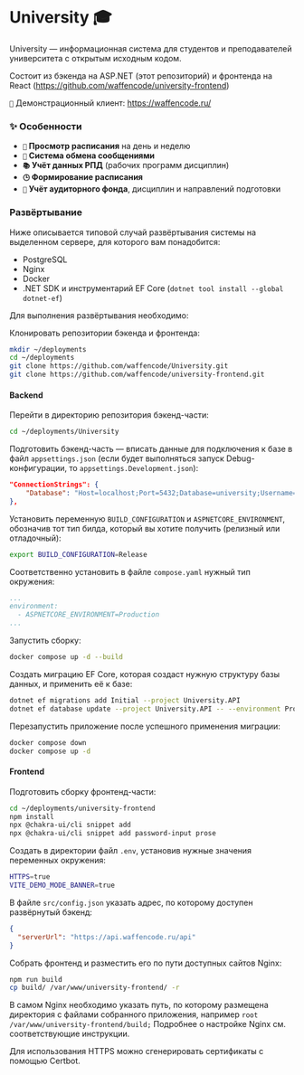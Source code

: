 # University 🎓

University — информационная система для студентов и преподавателей университета с открытым исходным кодом. 

Состоит из бэкенда на ASP.NET (этот репозиторий) и фронтенда на React (https://github.com/waffencode/university-frontend)

`🚀` Демонстрационный клиент: https://waffencode.ru/

### ✨ Особенности

- **`📅` Просмотр расписания** на день и неделю
- **`💬` Система обмена сообщениями**
- **`📚` Учёт данных РПД** (рабочих программ дисциплин)
- **`🕒` Формирование расписания**
- **`🏫` Учёт аудиторного фонда**, дисциплин и направлений подготовки

### Развёртывание

Ниже описывается типовой случай развёртывания системы на выделенном сервере, для которого вам понадобится:
- PostgreSQL
- Nginx
- Docker
- .NET SDK и инструментарий EF Core (`dotnet tool install --global dotnet-ef`)

Для выполнения развёртывания необходимо:

Клонировать репозитории бэкенда и фронтенда:
```bash
mkdir ~/deployments
cd ~/deployments
git clone https://github.com/waffencode/University.git
git clone https://github.com/waffencode/university-frontend.git
```

#### Backend

Перейти в директорию репозитория бэкенд-части:
```bash
cd ~/deployments/University
```

Подготовить бэкенд-часть — вписать данные для подключения к базе в файл `appsettings.json` (если будет выполняться запуск Debug-конфигурации, то `appsettings.Development.json`):
```json
"ConnectionStrings": {
    "Database": "Host=localhost;Port=5432;Database=university;Username=postgres;Password=;"
},
```

Установить переменную `BUILD_CONFIGURATION` и `ASPNETCORE_ENVIRONMENT`, обозначив тот тип билда, который вы хотите получить (релизный или отладочный):
```bash
export BUILD_CONFIGURATION=Release
```

Соответственно установить в файле `compose.yaml` нужный тип окружения:
```yaml
...
environment:
  - ASPNETCORE_ENVIRONMENT=Production
...
```

Запустить сборку:
```bash
docker compose up -d --build
```

Создать миграцию EF Core, которая создаст нужную структуру базы данных, и применить её к базе:
```bash
dotnet ef migrations add Initial --project University.API
dotnet ef database update --project University.API -- --environment Production
```

Перезапустить приложение после успешного применения миграции:
```bash
docker compose down
docker compose up -d
```

#### Frontend

Подготовить сборку фронтенд-части:
```bash
cd ~/deployments/university-frontend
npm install
npx @chakra-ui/cli snippet add
npx @chakra-ui/cli snippet add password-input prose
```

Создать в директории файл `.env`, установив нужные значения переменных окружения:
```bash
HTTPS=true
VITE_DEMO_MODE_BANNER=true
```

В файле `src/config.json` указать адрес, по которому доступен развёрнутый бэкенд:
```json
{
  "serverUrl": "https://api.waffencode.ru/api"
}
```

Собрать фронтенд и разместить его по пути доступных сайтов Nginx:
```bash
npm run build
cp build/ /var/www/university-frontend/ -r
```

В самом Nginx необходимо указать путь, по которому размещена директория с файлами собранного приложения, например `root /var/www/university-frontend/build;`
Подробнее о настройке Nginx см. соответствующие инструкции.

Для использования HTTPS можно сгенерировать сертификаты с помощью Certbot.
